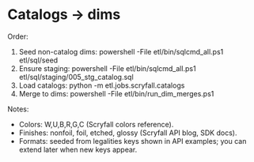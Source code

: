# Catalogs → dims

Order:
1) Seed non-catalog dims:
   powershell -File etl/bin/sqlcmd_all.ps1 etl/sql/seed
2) Ensure staging:
   powershell -File etl/bin/sqlcmd_all.ps1 etl/sql/staging/005_stg_catalog.sql
3) Load catalogs:
   python -m etl.jobs.scryfall.catalogs
4) Merge to dims:
   powershell -File etl/bin/run_dim_merges.ps1

Notes:
- Colors: W,U,B,R,G,C (Scryfall colors reference).
- Finishes: nonfoil, foil, etched, glossy (Scryfall API blog, SDK docs).
- Formats: seeded from legalities keys shown in API examples; you can extend later when new keys appear.
